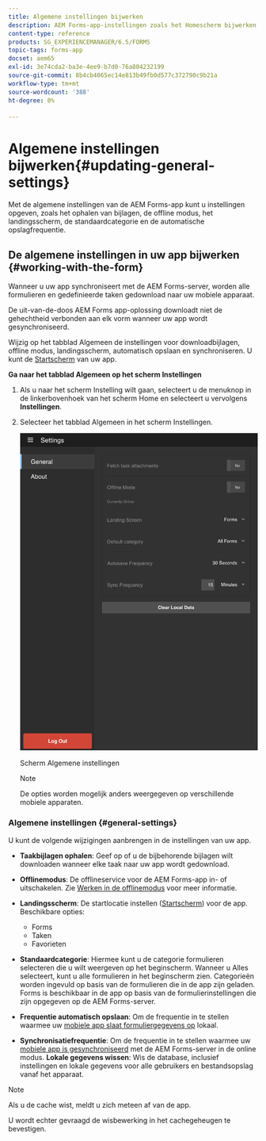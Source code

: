 ```yaml
---
title: Algemene instellingen bijwerken
description: AEM Forms-app-instellingen zoals het Homescherm bijwerken en Startpunten en bijlageopties ophalen
content-type: reference
products: SG_EXPERIENCEMANAGER/6.5/FORMS
topic-tags: forms-app
docset: aem65
exl-id: 3e74cda2-ba3e-4ee9-b7d0-76a804232199
source-git-commit: 8b4cb4065ec14e813b49fb0d577c372790c9b21a
workflow-type: tm+mt
source-wordcount: '388'
ht-degree: 0%

---
```


# Algemene instellingen bijwerken{#updating-general-settings}

Met de algemene instellingen van de AEM Forms-app kunt u instellingen opgeven, zoals het ophalen van bijlagen, de offline modus, het landingsscherm, de standaardcategorie en de automatische opslagfrequentie.

## De algemene instellingen in uw app bijwerken {#working-with-the-form}

Wanneer u uw app synchroniseert met de AEM Forms-server, worden alle formulieren en gedefinieerde taken gedownload naar uw mobiele apparaat.

De uit-van-de-doos AEM Forms app-oplossing downloadt niet de gehechtheid verbonden aan elk vorm wanneer uw app wordt gesynchroniseerd.

Wijzig op het tabblad Algemeen de instellingen voor downloadbijlagen, offline modus, landingsscherm, automatisch opslaan en synchroniseren. U kunt de [Startscherm](../../forms/using/home-screen.md) van uw app.

**Ga naar het tabblad Algemeen op het scherm Instellingen**

1. Als u naar het scherm Instelling wilt gaan, selecteert u de menuknop in de linkerbovenhoek van het scherm Home en selecteert u vervolgens **Instellingen**.
1. Selecteer het tabblad Algemeen in het scherm Instellingen.

   ![Algemene instellingen in de AEM Forms-toepassing](assets/gen-settings-1.png)

   Scherm Algemene instellingen

   >[!NOTE]
   >
   >De opties worden mogelijk anders weergegeven op verschillende mobiele apparaten.

### Algemene instellingen {#general-settings}

U kunt de volgende wijzigingen aanbrengen in de instellingen van uw app.

* **Taakbijlagen ophalen**: Geef op of u de bijbehorende bijlagen wilt downloaden wanneer elke taak naar uw app wordt gedownload.
* **Offlinemodus**: De offlineservice voor de AEM Forms-app in- of uitschakelen. Zie [Werken in de offlinemodus](/help/forms/using/work-offline-mode.md) voor meer informatie.
* **Landingsscherm**: De startlocatie instellen ([Startscherm](../../forms/using/home-screen.md)) voor de app.
Beschikbare opties:

   * Forms
   * Taken
   * Favorieten

* **Standaardcategorie**: Hiermee kunt u de categorie formulieren selecteren die u wilt weergeven op het beginscherm. Wanneer u Alles selecteert, kunt u alle formulieren in het beginscherm zien. Categorieën worden ingevuld op basis van de formulieren die in de app zijn geladen. Forms is beschikbaar in de app op basis van de formulierinstellingen die zijn opgegeven op de AEM Forms-server.

* **Frequentie automatisch opslaan**: Om de frequentie in te stellen waarmee uw [mobiele app slaat formuliergegevens op](../../forms/using/autosave-data-app.md) lokaal.
* **Synchronisatiefrequentie**: Om de frequentie in te stellen waarmee uw [mobiele app is gesynchroniseerd](../../forms/using/sync-app.md) met de AEM Forms-server in de online modus.
  **Lokale gegevens wissen**: Wis de database, inclusief instellingen en lokale gegevens voor alle gebruikers en bestandsopslag vanaf het apparaat.

>[!NOTE]
>
>Als u de cache wist, meldt u zich meteen af van de app.
>
>U wordt echter gevraagd de wisbewerking in het cachegeheugen te bevestigen.
